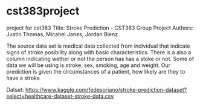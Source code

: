 # cst383project
project for cst383
Title: Stroke Prediction - CST383 Group Project
Authors: Justin Thomas, Micahel Janes, Jordan Bienz

The source data set is medical data collected from individual that indicate signs of stroke posibility along with basic characteristics.
There is a also a column indicating wether or not the person has has a stoke or not. Some of data we will be using is stroke, sex, smoking, age and weight.
Our prediction is given the circumstances of a patient, how likely are they to have a stroke

Datset: https://www.kaggle.com/fedesoriano/stroke-prediction-dataset?select=healthcare-dataset-stroke-data.csv

